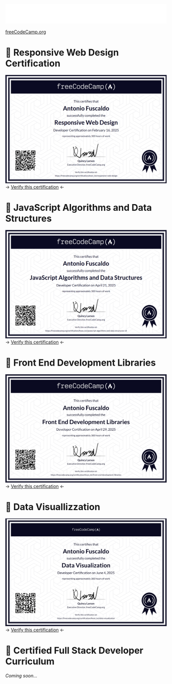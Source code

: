 ![freeCodeCamp](img/fcc_primary_large.png)

<a href="https://www.freecodecamp.org/antoniofuscaldo">freeCodeCamp.org</a>

<h1>🔵 Responsive Web Design Certification</h1>

<img src="img/certification/responsive-web-design-certification.png" alt="freecodecamp responsive web design certification">
<figcaption>-> <a href="https://www.freecodecamp.org/certification/antoniofuscaldo/responsive-web-design">Verify this certification</a> <-</figcaption>

<h1>🔵 JavaScript Algorithms and Data Structures</h1>

<img src="img/certification/javaScript-algorithms-and-data-structures-certification.png" alt="freecodecamp responsive web design certification">
<figcaption>-> <a href="https://www.freecodecamp.org/certification/antoniofuscaldo/javascript-algorithms-and-data-structures-v8">Verify this certification</a> <-</figcaption>

<h1>🔵 Front End Development Libraries</h1>

<img src="img/certification/front-end-development-libraries-certification.png" alt="freecodecamp responsive web design certification">
<figcaption>-> <a href="https://www.freecodecamp.org/certification/antoniofuscaldo/front-end-development-libraries">Verify this certification</a> <-</figcaption>

<h1>🔵 Data Visuallizzation</h1>

<img src="img/certification/data-visualization-certification.png" alt="freecodecamp responsive web design certification">
<figcaption>-> <a href="https://www.freecodecamp.org/certification/antoniofuscaldo/data-visualization">Verify this certification</a> <-</figcaption>

<h1>🔵 Certified Full Stack Developer Curriculum</h1>

<p><i>Coming soon...</i></p>
